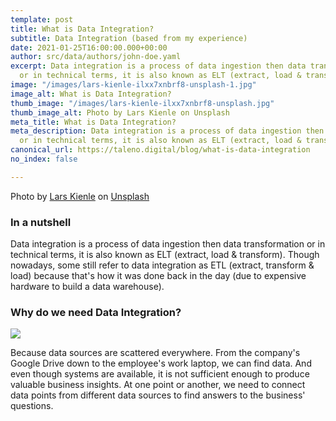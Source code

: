 ```yaml
---
template: post
title: What is Data Integration?
subtitle: Data Integration (based from my experience)
date: 2021-01-25T16:00:00.000+00:00
author: src/data/authors/john-doe.yaml
excerpt: Data integration is a process of data ingestion then data transformation
  or in technical terms, it is also known as ELT (extract, load & transform).
image: "/images/lars-kienle-ilxx7xnbrf8-unsplash-1.jpg"
image_alt: What is Data Integration?
thumb_image: "/images/lars-kienle-ilxx7xnbrf8-unsplash.jpg"
thumb_image_alt: Photo by Lars Kienle on Unsplash
meta_title: What is Data Integration?
meta_description: Data integration is a process of data ingestion then data transformation
  or in technical terms, it is also known as ELT (extract, load & transform).
canonical_url: https://taleno.digital/blog/what-is-data-integration
no_index: false

---
```

Photo by [Lars Kienle](https://unsplash.com/@larskienle?utm_source=unsplash&utm_medium=referral&utm_content=creditCopyText) on [Unsplash](https://unsplash.com/s/photos/data?utm_source=unsplash&utm_medium=referral&utm_content=creditCopyText)

### In a nutshell

Data integration is a process of data ingestion then data transformation or in technical terms, it is also known as ELT (extract, load & transform). Though nowadays, some still refer to data integration as ETL (extract, transform & load) because that's how it was done back in the day (due to expensive hardware to build a data warehouse).

### Why do we need Data Integration?

![](/images/2021-02-02_10-52-24.png)

Because data sources are scattered everywhere. From the company's Google Drive down to the employee's work laptop, we can find data. And even though systems are available, it is not sufficient enough to produce valuable business insights. At one point or another, we need to connect data points from different data sources to find answers to the business' questions.